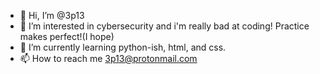 - 👋 Hi, I’m @3p13
- 👀 I’m interested in cybersecurity and i'm really bad at coding! Practice makes perfect!(I hope)
- 🌱 I’m currently learning python-ish, html, and css.
- 📫 How to reach me 3p13@protonmail.com

<!---
3p13/3p13 is a ✨ special ✨ repository because its `README.md` (this file) appears on your GitHub profile.
You can click the Preview link to take a look at your changes.
--->
